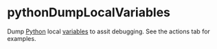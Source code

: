 # pythonDumpLocalVariables

Dump [Python](https://www.python.org/) local [variables](https://en.wikipedia.org/wiki/Variable_(computer_science)) to assit debugging. See the actions tab for examples.

